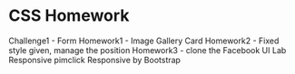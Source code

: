 CSS Homework
============

Challenge1 - Form
Homework1 - Image Gallery Card
Homework2 - Fixed style given, manage the position
Homework3 - clone the Facebook UI
Lab Responsive pimclick
Responsive by Bootstrap